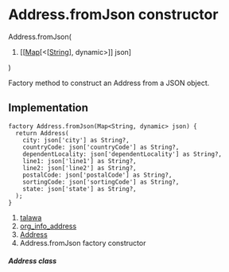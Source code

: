 
<div>

# Address.fromJson constructor

</div>


Address.fromJson(

1.  [[[Map](https://api.flutter.dev/flutter/dart-core/Map-class.md)[\<[[String](https://api.flutter.dev/flutter/dart-core/String-class.html)],
    dynamic\>]]
    json]

)



Factory method to construct an Address from a JSON object.



## Implementation

``` language-dart
factory Address.fromJson(Map<String, dynamic> json) {
  return Address(
    city: json['city'] as String?,
    countryCode: json['countryCode'] as String?,
    dependentLocality: json['dependentLocality'] as String?,
    line1: json['line1'] as String?,
    line2: json['line2'] as String?,
    postalCode: json['postalCode'] as String?,
    sortingCode: json['sortingCode'] as String?,
    state: json['state'] as String?,
  );
}
```







1.  [talawa](../../index.md)
2.  [org_info_address](../../models_organization_org_info_address/)
3.  [Address](../../models_organization_org_info_address/Address-class.md)
4.  Address.fromJson factory constructor

##### Address class







